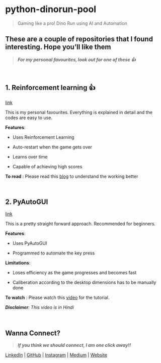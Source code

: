 # python-dinorun-pool
>Gaming like a pro! Dino Run using AI and Automation

## These are a couple of repositories that I found interesting. Hope you’ll like them
>***For my personal favourites, look out for one of these :+1:*** 

<br/>


## 1. Reinforcement learning :+1:
[link](https://github.com/Paperspace/DinoRunTutorial)

This is my personal favourites. Everything is explained in detail and the codes are easy to use.

__Features__:

- Uses Reinforcement Learning

- Auto-restart when the game gets over

- Learns over time

- Capable of achieving high scores

__To read__ : Please read this [blog](https://blog.paperspace.com/dino-run/) to understand the working better

<br/>



## 2. PyAutoGUI
[link](https://codewithharry.com/videos/python-tutorials-for-absolute-beginners-128)

This is a pretty straight forward approach. Recommended for beginners.

__Features__:

- Uses PyAutoGUI

- Programmed to automate the key press

__Limitations__:

- Loses efficiency as the game progresses and becomes fast

- Caliberation according to the desktop dimensions has to be manually done


__To watch__ : Please watch this [video](https://www.youtube.com/watch?v=PXz2nFNuNJU#action=share) for the tutorial.

*__Disclaimer__: This video is in Hindi*

<br/>

## Wanna Connect?

>***If you think we should connect, I am one click away!!***

[LinkedIn](https://www.linkedin.com/in/adityaayyagari/)  |  [GitHub](https://github.com/aditya-ayyagari97)  |  [Instagram](https://www.instagram.com/aditya.ayyagari97/?hl=en)  |  [Medium](https://medium.com/@aditya.ayyagari97)  |  [Website](https://aditya-ayyagari97.github.io/)

